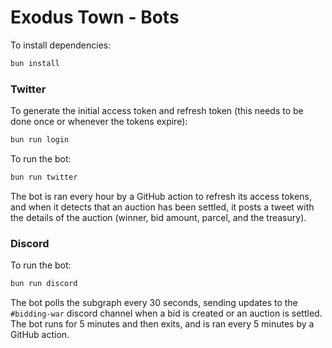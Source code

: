 # Exodus Town - Bots

To install dependencies:

```bash
bun install
```

### Twitter

To generate the initial access token and refresh token (this needs to be done once or whenever the tokens expire):

```bash
bun run login
```

To run the bot:

```bash
bun run twitter
```

The bot is ran every hour by a GitHub action to refresh its access tokens, and when it detects that an auction has been settled, it posts a tweet with the details of the auction (winner, bid amount, parcel, and the treasury).

### Discord

To run the bot:

```bash
bun run discord
```

The bot polls the subgraph every 30 seconds, sending updates to the `#bidding-war` discord channel when a bid is created or an auction is settled. The bot runs for 5 minutes and then exits, and is ran every 5 minutes by a GitHub action.
